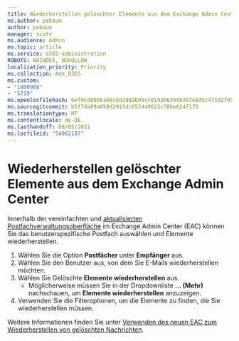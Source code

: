 ```yaml
---
title: Wiederherstellen gelöschter Elemente aus dem Exchange Admin Center
ms.author: pebaum
author: pebaum
manager: scotv
ms.audience: Admin
ms.topic: article
ms.service: o365-administration
ROBOTS: NOINDEX, NOFOLLOW
localization_priority: Priority
ms.collection: Adm_O365
ms.custom:
- "1800008"
- "5719"
ms.openlocfilehash: 6ef9cd8005ab8cbd2d69b09cc8192b6359b397e8d5c471d2f958ae1e751d7797
ms.sourcegitcommit: b5f7da89a650d2915dc652449623c78be6247175
ms.translationtype: HT
ms.contentlocale: de-DE
ms.lasthandoff: 08/05/2021
ms.locfileid: "54062187"
---
```

# <a name="recover-deleted-items-from-exchange-admin-center"></a>Wiederherstellen gelöschter Elemente aus dem Exchange Admin Center

Innerhalb der vereinfachten und [aktualisierten Postfachverwaltungsoberfläche](https://admin.exchange.microsoft.com/#/mailboxes) im Exchange Admin Center (EAC) können Sie das benutzerspezifische Postfach auswählen und Elemente wiederherstellen.

1. Wählen Sie die Option **Postfächer** unter **Empfänger** aus.
2. Wählen Sie den Benutzer aus, von dem Sie E-Mails wiederherstellen möchten.
3. Wählen Sie Gelöschte **Elemente wiederherstellen** aus.
    - Möglicherweise müssen Sie in der Dropdownliste **... (Mehr)** nachschauen, um **Elemente wiederherstellen** anzuzeigen.
4. Verwenden Sie die Filteroptionen, um die Elemente zu finden, die Sie wiederherstellen müssen.

Weitere Informationen finden Sie unter [Verwenden des neuen EAC zum Wiederherstellen von gelöschten Nachrichten](/exchange/recipients-in-exchange-online/manage-user-mailboxes/recover-deleted-messages#use-new-eac-for-recovering-deleted-messages).
